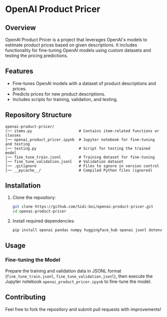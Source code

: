 # OpenAI Product Pricer

## Overview
OpenAI Product Pricer is a project that leverages OpenAI's models to estimate product prices based on given descriptions. It includes functionality for fine-tuning OpenAI models using custom datasets and testing the pricing predictions.

## Features
- Fine-tunes OpenAI models with a dataset of product descriptions and prices.
- Predicts prices for new product descriptions.
- Includes scripts for training, validation, and testing.

## Repository Structure
```
openai-product-pricer/
│── items.py                     # Contains item-related functions or classes
│── openai_product_pricer.ipynb  # Jupyter notebook for fine-tuning and testing
│── testing.py                   # Script for testing the trained model
│── fine_tune_train.jsonl        # Training dataset for fine-tuning
│── fine_tune_validation.jsonl   # Validation dataset
│── .gitignore                   # Files to ignore in version control
│── __pycache__/                 # Compiled Python files (ignored)
```

## Installation
1. Clone the repository:
   ```sh
   git clone https://github.com/Sidi-boi/openai-product-pricer.git
   cd openai-product-pricer
   ```
2. Install required dependencies:
   ```sh
   pip install openai pandas numpy huggingface_hub openai jsonl dotenv pickle transformers matplotlib
   ```

## Usage
### Fine-tuning the Model
Prepare the training and validation data in JSONL format (`fine_tune_train.jsonl`, `fine_tune_validation.jsonl`), then execute the Jupyter notebook `openai_product_pricer.ipynb` to fine-tune the model.


## Contributing
Feel free to fork the repository and submit pull requests with improvements!


